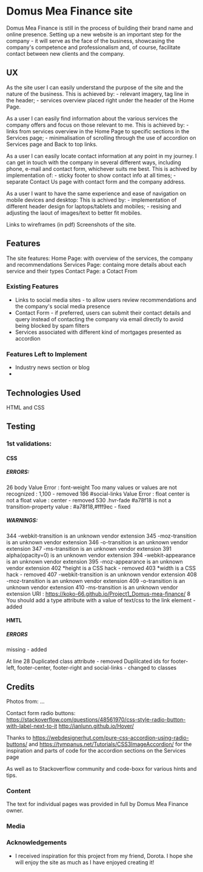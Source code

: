 # Domus Mea Finance site
Domus Mea Finance is still in the process of building their brand name and online presence. 
Setting up a new website is an important step for the company - it will serve as the face of the business, showcasing the company's competence and professionalism and, of course, facilitate contact between new clients and the company. 
<!--(One or two paragraphs providing an overview of your project.
Essentially, this part is your sales pitch.)-->

## UX

As the site user I can easily understand the purpose of the site and the nature of the business.
    This is achieved by: 
        - relevant imagery, tag line in the header;
        - services overview placed right under the header of the Home Page.

As a user I can easily find information about the various services the company offers and focus on those relevant to me.
    This is achieved by:
        - links from services overview in the Home Page to specific sections in the Services page; 
        - minimalisation of scrolling through the use of accordion on Services page and Back to top links.

As a user I can easily locate contact information at any point in my journey. I can get in touch with the company in several different ways, including phone, e-mail and contact form, whichever suits me best. 
    This is achived by implementation of: 
        - sticky footer to show contact info at all times;
        - separate Contact Us page with contact form and the company address.

As a user I want to have the same experience and ease of navigation on mobile devices and desktop: 
    This is achived by: 
        - implementation of different header design for laptops/tablets and mobiles;
        - resising and adjusting the laout of images/text to better fit mobiles.

Links to wireframes (in pdf)
Screenshots of the site. 

<!--(Use this section to provide insight into your UX process, focusing on who this website is for, what it is that they want to achieve and how your project is the best way to help them achieve these things.
In particular, as part of this section we recommend that you provide a list of User Stories, with the following general structure:
- As a user type, I want to perform an action, so that I can achieve a goal.
This section is also where you would share links to any wireframes, mockups, diagrams etc. that you created as part of the design process. These files should themselves either be included as a pdf file in the project itself (in an separate directory), or just hosted elsewhere online and can be in any format that is viewable inside the browser.)-->

## Features

The site features: 
Home Page: with overview of the services, the company and recommendations 
Services Page: containg more details about each service and their types
Contact Page: a Cotact From <!--(linked to what?)-->
<!--In this section, you should go over the different parts of your project, and describe each in a sentence or so.()-->

### Existing Features
- Links to social media sites - to allow users review recommendations and the company's social media presence
- Contact Form - if preferred, users can submit their contact details and query instead of contacting the company via email directly to avoid being blocked by spam filters
- Services associated with different kind of mortgages presented as accordion

<!--For some/all of your features, you may choose to reference the specific project files that implement them, although this is entirely optional.
In addition, you may also use this section to discuss plans for additional features to be implemented in the future:-->

### Features Left to Implement
- Industry news section or blog
- 

## Technologies Used
HTML and CSS

## Testing
### 1st validations: 
#### CSS 

##### ERRORS:
26	body	Value Error : font-weight Too many values or values are not recognized : 1,100  - removed
186	#social-links	Value Error : float center is not a float value : center     - removed
530 .hvr-fade	#a78f18 is not a transition-property value : #a78f18,#fff9ec    - fixed

##### WARNINGS: 
344		-webkit-transition is an unknown vendor extension
345		-moz-transition is an unknown vendor extension
346		-o-transition is an unknown vendor extension
347		-ms-transition is an unknown vendor extension
391		alpha(opacity=0) is an unknown vendor extension
394		-webkit-appearance is an unknown vendor extension
395		-moz-appearance is an unknown vendor extension
402		*height is a CSS hack                                   - removed
403		*width is a CSS hack                                    - removed
407		-webkit-transition is an unknown vendor extension
408		-moz-transition is an unknown vendor extension
409		-o-transition is an unknown vendor extension
410		-ms-transition is an unknown vendor extension
URI : https://koko-66.github.io/Project1_Domus-mea-finance/
8		You should add a type attribute with a value of text/css to the link element - added

#### HMTL

##### ERRORS
<!DOCTYPE html> missing  - added
At line 28 Duplicated class attribute  - removed
Duplilcated ids for footer-left, footer-center, footer-right and social-links - changed to classes




<!--In this section, you need to convince the assessor that you have conducted enough testing to legitimately believe that the site works well. Essentially, in this part you will want to go over all of your user stories from the UX section and ensure that they all work as intended, with the project providing an easy and straightforward way for the users to achieve their goals.
Whenever it is feasible, prefer to automate your tests, and if you've done so, provide a brief explanation of your approach, link to the test file(s) and explain how to run them.
For any scenarios that have not been automated, test the user stories manually and provide as much detail as is relevant. A particularly useful form for describing your testing process is via scenarios, such as:
1. Contact form:
1. Go to the "Contact Us" page
2. Try to submit the empty form and verify that an error message about the required fields appears
3. Try to submit the form with an invalid email address and verify that a relevant error message appears
4. Try to submit the form with all inputs valid and verify that a success message appears.
In addition, you should mention in this section how your project looks and works on different browsers and screen sizes.
You should also mention in this section any interesting bugs or problems you discovered during your testing, even if you haven't addressed them yet.
If this section grows too long, you may want to split it off into a separate file and link to it from here.
## Deployment
This section should describe the process you went through to deploy the project to a hosting platform (e.g. GitHub Pages or Heroku).
In particular, you should provide all details of the differences between the deployed version and the development version, if any, including:
- Different values for environment variables (Heroku Config Vars)?
- Different configuration files?
- Separate git branch?
In addition, if it is not obvious, you should also describe how to run your code locally.-->

## Credits

Photos from: ...

Contact form radio buttons: https://stackoverflow.com/questions/48561970/css-style-radio-button-with-label-next-to-it
http://ianlunn.github.io/Hover/

Thanks to https://webdesignerhut.com/pure-css-accordion-using-radio-buttons/ and https://tympanus.net/Tutorials/CSS3ImageAccordion/ for the inspiration and parts of code for the accordion sections on the Services page 

As well as to Stackoverflow community and code-boxx for various hints and tips. 

### Content
The text for individual pages was provided in full by Domus Mea Finance owner. 

### Media
<!--- The photos used in this site were obtained from ...-->

### Acknowledgements
- I received inspiration for this project from my friend, Dorota. I hope she will enjoy the site as much as I have enjoyed creating it!
